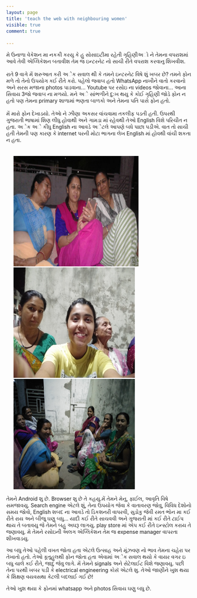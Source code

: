 ```yaml
---
layout: page
title: 'teach the web with neighbouring women'
visible: true
comment: true

---
```


મે ઉનાળા વેકેશન મા નકકી કરયુ કે હુ સોસાઇટીમા રહેતી ગૃહિણીઅો ને તેમના વપરાશમાં આવે તેવી એપ્લિકેશન બતાવીશ તેમ જ ઇન્ટરનેટ નો સાચી રીતે
 વપરાશ કરવાનુ શિખવીશ.
<br>
<br>
રાતે 9 વાગે મેં શરુઆત કરી અેક સવાલ થી કે તમને ઇન્ટરનેટ વિષે શું ખબર છે? તમને ફોન મળે તો તેનો ઉપયોગ કઈ રીતે કરો. પહેલો જવાબ હતો WhatsApp નાખીને વાતો કરવાનો અને સરસ મજાના photos પાડવાના... Youtube પર રસોઇ ના videos જોવાના... આના સિવાય 3જો જવાબ ના મળયો. મને અે સાંભળીને દુ:ખ થયુ કે કોઈ ગૃહિણી જોડે ફોન ન હતો પણ તેમના primary શાળામાં ભણતા બાળકો અને તેમના પતિ પાસે ફોન હતો.
<br>
<br>
મેં મારો ફોન દેખાડયો. તેઆે ને ઝીણા અકસર વાંચવામા તકલીફ પડતી હતી. ઉપરથી ગુજરાતી ભાષામાં શિણ લીધુ હોવાથી અને ગામડા માં રહેવથી તેઓ English વિશે પરિચીત ન હતા. અેક અે કીધુ English ના આવડે અેટલે આપણે બધે પાછા પડીએ. વાત તો સાચી હતી તેમની પણ કારણ કે internet પરની મોટા ભાગના લેખ English માં હોવથી વાંચી શકતા ન હતા.
<br>
<br><br>
<img src="/wow-resources/images/indian-ladies-using-mobile.jpg"	height="300" width ="340" hspace="20"/>
<img src="/wow-resources/images/selfie.jpg"	height="300" width ="330" hspace="20"/>
<img src="/wow-resources/images/society-group.jpg"	height="300" width ="330" hspace="20"/>

 તેમને Android શુ છે. Browser શુ છે તે કહયુ.મેં તેમને મેનુ, ફાઈલ, આવૃતિ વિષે સમજાવયુ. Search engine એટલે શું, તેના ઉપયોગ જેવા કે વાતાવરણ જોવુ, વિવિધ દેશોનો સમય જોવો, English  શબદ ના આવડે તો ડિકશનરી વાપરવી, સુડોકુ જેવી રમત ભોન મા કઈ રીતે રાય અને બીજુ ઘણુ બધુ... યાદી કઈ રીતે સાચવવી અને ગુજરાતી માં કઈ રીતે ટાઈપ થાય તે બતાવયુ જે તેમને બહુ અઘરૂ લાગયુ. play store માં એપ કઈ રીતે ઇન્સ્ટોલ કરાય તે જણાવયુ. મે તેમને રસોઇની  અલગ એપ્લિકેશન તેમ જ expense manager વાપરતા  શીખવાડયુ.


આ બધુ તેઓ પહેલી વખત જોતા હતા એટલે ઉત્સાહ અને  મૂંઝવણ નો ભાવ તેમના ચહેરા પર તેખાતો હતો.
 તેઓ કૂતૂહુલથી ફોન જોતા હતા એવામાં અેક સવાલ થયો કે વાયર વગર ઇ બધુ ચાલે કઈ રીતે, જાદુ જેવુ લાગે. મેં તેમને signals અને સેટેલાઈટ વિશે જણાવયુ.
પછી તેના પરથી ખબર પડી કે electrical engineering કોસૅ એટલે શુ.
 તેઓ જાણીને ખુશ થયા કે શિક્ષણ વયવસથા કેટલી બદલાઈ ગઈ છે!


તેઓ ખુશ થયા કે  ફોનમાં whatsapp અને photos સિવાય ઘણુ બધુ  છે.
